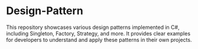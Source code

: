 # Design-Pattern
This repository showcases various design patterns implemented in C#, including Singleton, Factory, Strategy, and more. It provides clear examples for developers to understand and apply these patterns in their own projects.
